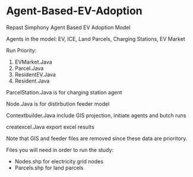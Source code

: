 # Agent-Based-EV-Adoption
Repast Simphony Agent Based EV Adoption Model

Agents in the model: EV, ICE, Land Parcels, Charging Stations, EV Market

Run Priority:
1. EVMarket.Java
2. Parcel.Java
3. ResidentEV.Java
4. Resident.Java

ParcelStation.Java is for charging station agent

Node.Java is for distirbution feeder model

Contextbuilder.Java include GIS projection, initiate agents and butch runs 

createxcel.Java export excel results

Note that GIS and feeder files are removed since these data are prioritory. 

Files you will need in order to run the study: 
- Nodes.shp for electricity grid nodes
- Parcels.shp for land parcels 
